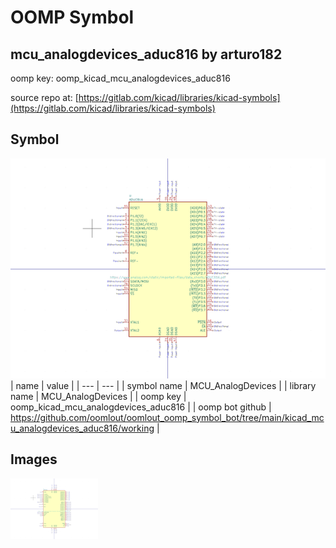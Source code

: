 # OOMP Symbol  
## mcu_analogdevices_aduc816  by arturo182  
  
oomp key: oomp_kicad_mcu_analogdevices_aduc816  
  
source repo at: [https://gitlab.com/kicad/libraries/kicad-symbols](https://gitlab.com/kicad/libraries/kicad-symbols)  
## Symbol  
  
[![working.png](working_600.png)](working.png)  
| name | value | 
| --- | --- | 
| symbol name | MCU_AnalogDevices | 
| library name | MCU_AnalogDevices | 
| oomp key | oomp_kicad_mcu_analogdevices_aduc816 | 
| oomp bot github | https://github.com/oomlout/oomlout_oomp_symbol_bot/tree/main/kicad_mcu_analogdevices_aduc816/working | 
## Images  
  
[![working.png](working_140.png)](working.png)  
